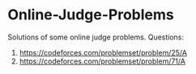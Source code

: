 # Online-Judge-Problems
Solutions of some online judge problems.
Questions:
1. https://codeforces.com/problemset/problem/25/A
2. https://codeforces.com/problemset/problem/71/A
